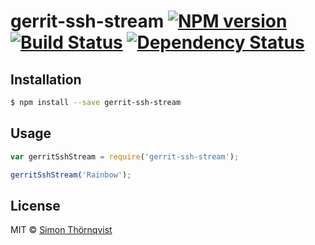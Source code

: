 # gerrit-ssh-stream [![NPM version][npm-image]][npm-url] [![Build Status][travis-image]][travis-url] [![Dependency Status][daviddm-image]][daviddm-url]
> 

## Installation

```sh
$ npm install --save gerrit-ssh-stream
```

## Usage

```js
var gerritSshStream = require('gerrit-ssh-stream');

gerritSshStream('Rainbow');
```
## License

MIT © [Simon Thörnqvist]()


[npm-image]: https://badge.fury.io/js/gerrit-ssh-stream.svg
[npm-url]: https://npmjs.org/package/gerrit-ssh-stream
[travis-image]: https://travis-ci.org/drowzy/gerrit-ssh-stream.svg?branch=master
[travis-url]: https://travis-ci.org/drowzy/gerrit-ssh-stream
[daviddm-image]: https://david-dm.org/drowzy/gerrit-ssh-stream.svg?theme=shields.io
[daviddm-url]: https://david-dm.org/drowzy/gerrit-ssh-stream
